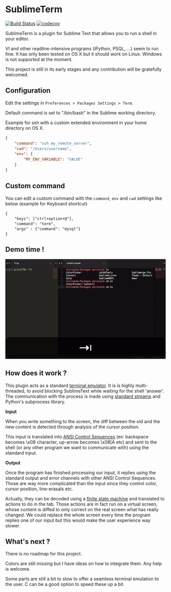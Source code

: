 SublimeTerm
===========

[![Build Status](https://travis-ci.org/percevalw/SublimeTerm.svg?branch=master)](https://travis-ci.org/percevalw/SublimeTerm) [![codecov](https://codecov.io/gh/percevalw/Sublimeterm/branch/master/graph/badge.svg)](https://codecov.io/gh/percevalw/Sublimeterm)

SublimeTerm is a plugin for Sublime Text that allows you to run a shell in your editor.

VI and other readline-intensive programs (iPython, PSQL, ...) seem to run fine.
It has only been tested on OS X but it should work on Linux. Windows is not supported at the moment.

This project is still in its early stages and any contribution will be gratefully welcomed.

## Configuration

Edit the settings in `Preferences > Packages Settings > Term`.

Default command is set to "/bin/bash" in the Sublime working directory.

Example for ssh with a custom extended environment in your home directory on OS X.


```json
{
    "command": "ssh my_remote_server",
    "cwd": "/Users/username",
    "env": {
        "MY_ENV_VARIABLE": "VALUE"
    }
}
```

## Custom command

You can edit a custom command with the `command`, `env` and `cwd` settings like below (example for Keyboard shortcut)

```
{
    "keys": ["ctrl+option+@"],
    "command": "term",
    "args" : {"command": "mysql"}
}
```

## Demo time !

![](https://raw.githubusercontent.com/percevalw/Sublimeterm/master/doc/demo.gif)

## How does it work ?

This plugin acts as a standard [terminal emulator](https://en.wikipedia.org/wiki/Terminal_emulator). It is is highly multi-threaded, to avoid blocking SublimeText while waiting for the shell 'answer'. The communication with the process is made using [standard streams](https://en.wikipedia.org/wiki/Standard_streams) and Python's subprocess library.

**Input**

When you write something to the screen, the diff between the old and the new content is detected through analysis of the cursor position.

This input is translated into [ANSI Control Sequences](https://en.wikipedia.org/wiki/ANSI_escape_code) (ex: backspace becomes \x08 character, up-arrow becomes \x08[A etc) and sent to the shell (or any other program we want to communicate with) using the standard input.


**Output**

Once the program has finished processing our input, it replies using the standard output and error channels with other ANSI Control Sequences. Those are way more complicated than the input since they control color, cursor position, line-erasals etc.

Actually, they can be decoded using a [finite state machine](https://en.wikipedia.org/wiki/Finite-state_machine) and translated to actions to do in the tab. Those actions are in fact run on a virtual screen, whose content is diffed to only correct on the real screen what has really changed. We could replace the whole screen every time the program replies one of our input but this would make the user experience way slower.

## What's next ?
There is no roadmap for this project.

Colors are still missing but I have ideas on how to integrate them. Any help is welcome.

Some parts are still a bit to slow to offer a seamless terminal emulation to the user. C can be a good option to speed these up a bit.
